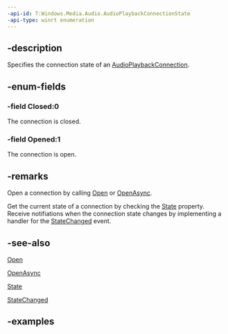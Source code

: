 ```yaml
---
-api-id: T:Windows.Media.Audio.AudioPlaybackConnectionState
-api-type: winrt enumeration
---
```


## -description

Specifies the connection state of an [AudioPlaybackConnection](audioplaybackconnection.md).

## -enum-fields

### -field Closed:0
The connection is closed.

### -field Opened:1
The connection is open.

## -remarks

Open a connection by calling [Open](audioplaybackconnection_open_389234318.md) or [OpenAsync](audioplaybackconnection_openasync_171309613.md).

Get the current state of a connection by checking the [State](audioplaybackconnection_state.md) property. Receive notifiations when the connection state changes by implementing a handler for the [StateChanged](audioplaybackconnection_statechanged.md) event.

## -see-also

[Open](audioplaybackconnection_open_389234318.md)

[OpenAsync](audioplaybackconnection_openasync_171309613.md)

[State](audioplaybackconnection_state.md)

[StateChanged](audioplaybackconnection_statechanged.md)

## -examples

